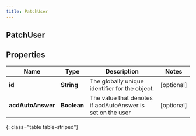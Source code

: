 ```yaml
---
title: PatchUser
---
```

## PatchUser


## Properties

| Name | Type | Description | Notes |
| ------------ | ------------- | ------------- | ------------- |
| **id** | **String** | The globally unique identifier for the object. |  [optional] |
| **acdAutoAnswer** | **Boolean** | The value that denotes if acdAutoAnswer is set on the user |  [optional] |
{: class="table table-striped"}



